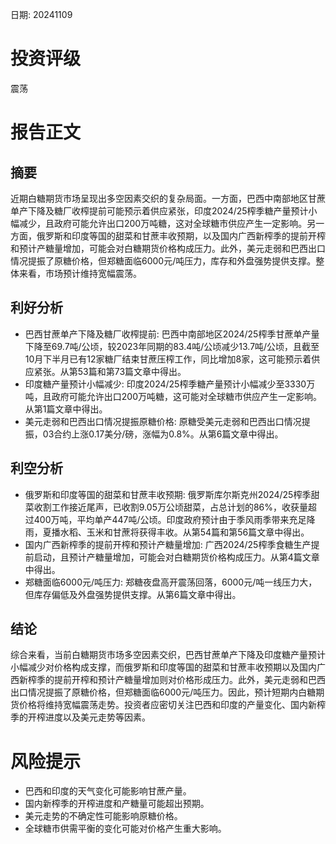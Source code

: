 
日期: 20241109

# 投资评级

震荡

# 报告正文

## 摘要

近期白糖期货市场呈现出多空因素交织的复杂局面。一方面，巴西中南部地区甘蔗单产下降及糖厂收榨提前可能预示着供应紧张，印度2024/25榨季糖产量预计小幅减少，且政府可能允许出口200万吨糖，这对全球糖市供应产生一定影响。另一方面，俄罗斯和印度等国的甜菜和甘蔗丰收预期，以及国内广西新榨季的提前开榨和预计产糖量增加，可能会对白糖期货价格构成压力。此外，美元走弱和巴西出口情况提振了原糖价格，但郑糖面临6000元/吨压力，库存和外盘强势提供支撑。整体来看，市场预计维持宽幅震荡。

## 利好分析

* 巴西甘蔗单产下降及糖厂收榨提前: 巴西中南部地区2024/25榨季甘蔗单产量下降至69.7吨/公顷，较2023年同期的83.4吨/公顷减少13.7吨/公顷，且截至10月下半月已有12家糖厂结束甘蔗压榨工作，同比增加8家，这可能预示着供应紧张。从第53篇和第73篇文章中得出。
* 印度糖产量预计小幅减少: 印度2024/25榨季糖产量预计小幅减少至3330万吨，且政府可能允许出口200万吨糖，这可能对全球糖市供应产生一定影响。从第1篇文章中得出。
* 美元走弱和巴西出口情况提振原糖价格: 原糖受美元走弱和巴西出口情况提振，03合约上涨0.17美分/磅，涨幅为0.8%。从第6篇文章中得出。

## 利空分析

* 俄罗斯和印度等国的甜菜和甘蔗丰收预期: 俄罗斯库尔斯克州2024/25榨季甜菜收割工作接近尾声，已收割9.05万公顷甜菜，占总计划的86%，收获量超过400万吨，平均单产447吨/公顷。印度政府预计由于季风雨季带来充足降雨，夏播水稻、玉米和甘蔗将获得丰收。从第54篇和第56篇文章中得出。
* 国内广西新榨季的提前开榨和预计产糖量增加: 广西2024/25榨季食糖生产提前启动，且预计产糖量增加，可能会对白糖期货价格构成压力。从第4篇文章中得出。
* 郑糖面临6000元/吨压力: 郑糖夜盘高开震荡回落，6000元/吨一线压力大，但库存偏低及外盘强势提供支撑。从第6篇文章中得出。

## 结论

综合来看，当前白糖期货市场多空因素交织，巴西甘蔗单产下降及印度糖产量预计小幅减少对价格构成支撑，而俄罗斯和印度等国的甜菜和甘蔗丰收预期以及国内广西新榨季的提前开榨和预计产糖量增加则对价格形成压力。此外，美元走弱和巴西出口情况提振了原糖价格，但郑糖面临6000元/吨压力。因此，预计短期内白糖期货价格将维持宽幅震荡走势。投资者应密切关注巴西和印度的产量变化、国内新榨季的开榨进度以及美元走势等因素。

# 风险提示

* 巴西和印度的天气变化可能影响甘蔗产量。
* 国内新榨季的开榨进度和产糖量可能超出预期。
* 美元走势的不确定性可能影响原糖价格。
* 全球糖市供需平衡的变化可能对价格产生重大影响。
